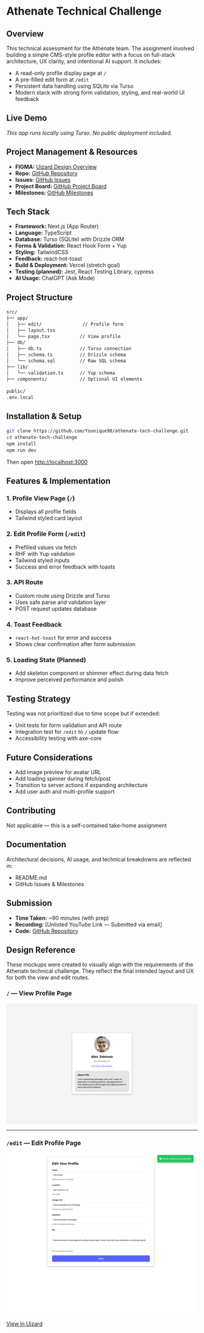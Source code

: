 # Athenate Technical Challenge

## **Overview**

This technical assessment for the Athenate team. The assignment involved building a simple CMS-style profile editor with a focus on full-stack architecture, UX clarity, and intentional AI support. It includes:

* A read-only profile display page at `/`
* A pre-filled edit form at `/edit`
* Persistent data handling using SQLite via Turso
* Modern stack with strong form validation, styling, and real-world UI feedback

## **Live Demo**

*This app runs locally using Turso. No public deployment included.*


## **Project Management & Resources**

- **FIGMA:** [Uizard Design Overview](https://app.uizard.io/p/12fec916/overview)
- **Repo:** [GitHub Repository](https://github.com/Younique98/athenate-tech-challenge)
- **Issues:** [GitHub Issues](https://github.com/Younique98/athenate-tech-challenge/issues)
- **Project Board:** [GitHub Project Board](https://github.com/users/Younique98/projects/11)
- **Milestones:** [GitHub Milestones](https://github.com/Younique98/athenate-tech-challenge/milestones)


## **Tech Stack**

* **Framework:** Next.js (App Router)
* **Language:** TypeScript
* **Database:** Turso (SQLite) with Drizzle ORM
* **Forms & Validation:** React Hook Form + Yup
* **Styling:** TailwindCSS
* **Feedback:** react-hot-toast
* **Build & Deployment:** Vercel (stretch goal)
* **Testing (planned):** Jest, React Testing Library, cypress
* **AI Usage:** ChatGPT (Ask Mode)

## **Project Structure**

```
src/
├── app/
│   ├── edit/               // Profile form
│   ├── layout.tsx
│   └── page.tsx           // View profile
├── db/
│   ├── db.ts              // Turso connection
│   ├── schema.ts          // Drizzle schema
│   └── schema.sql         // Raw SQL schema
├── lib/
│   └── validation.ts      // Yup schema
├── components/            // Optional UI elements

public/
.env.local
```

## **Installation & Setup**

```bash
git clone https://github.com/Younique98/athenate-tech-challenge.git
cd athenate-tech-challenge
npm install
npm run dev
```

Then open [http://localhost:3000](http://localhost:3000)

## **Features & Implementation**

### **1. Profile View Page (`/`)**

* Displays all profile fields
* Tailwind styled card layout

### **2. Edit Profile Form (`/edit`)**

* Prefilled values via fetch
* RHF with Yup validation
* Tailwind styled inputs
* Success and error feedback with toasts

### **3. API Route**

* Custom route using Drizzle and Turso
* Uses safe parse and validation layer
* POST request updates database

### **4. Toast Feedback**

* `react-hot-toast` for error and success
* Shows clear confirmation after form submission

### **5. Loading State (Planned)**

* Add skeleton component or shimmer effect during data fetch
* Improve perceived performance and polish

## **Testing Strategy**

Testing was not prioritized due to time scope but if extended:

* Unit tests for form validation and API route
* Integration test for `/edit` to `/` update flow
* Accessibility testing with axe-core

## **Future Considerations**

* Add image preview for avatar URL
* Add loading spinner during fetch/post
* Transition to server actions if expanding architecture
* Add user auth and multi-profile support

## **Contributing**

Not applicable — this is a self-contained take-home assignment

## **Documentation**

Architectural decisions, AI usage, and technical breakdowns are reflected in:

* README.md
* GitHub Issues & Milestones

## **Submission**

* **Time Taken:** \~90 minutes (with prep)
* **Recording:** \[Unlisted YouTube Link — Submitted via email]
* **Code:** [GitHub Repository](https://github.com/Younique98/athenate-tech-challenge)


## **Design Reference**

These mockups were created to visually align with the requirements of the Athenate technical challenge. They reflect the final intended layout and UX for both the view and edit routes.

### `/` — View Profile Page

![View Profile](./public/Profile_View.png)

---

### `/edit` — Edit Profile Page

![Edit Profile](./public/Edit_Profile_Page.png)

 [View in Uizard](https://app.uizard.io/p/12fec916/overview)
